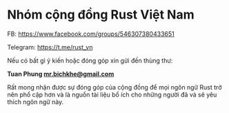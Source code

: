 # Nhóm cộng đồng Rust Việt Nam
FB: https://www.facebook.com/groups/546307380433651

Telegram: https://t.me/rust_vn


Nếu có bất gì ý kiến hoặc đóng góp xin gửi đến thùng thư: 

**Tuan Phung mr.bichkhe@gmail.com**

Rất mong nhận được sự đóng góp của cộng đồng để mọi ngôn ngữ Rust trở nên phổ cập hơn và là nguồn tài liệu bổ ích cho những người đã và sẽ yêu thích ngôn ngữ này.

